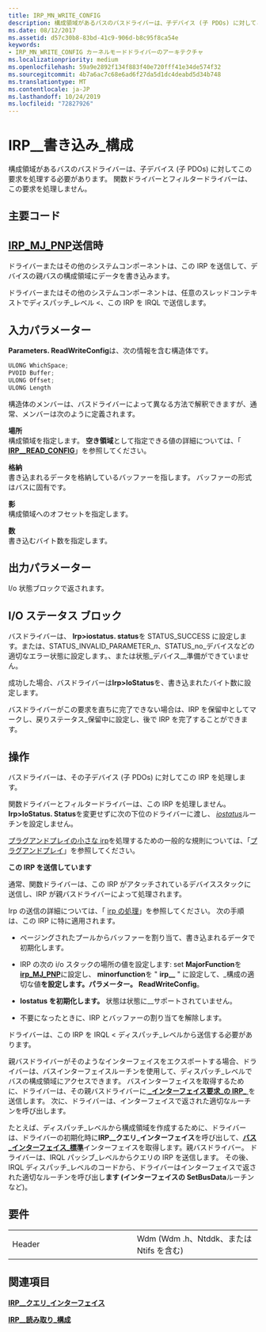 ```yaml
---
title: IRP_MN_WRITE_CONFIG
description: 構成領域があるバスのバスドライバーは、子デバイス (子 PDOs) に対してこの要求を処理する必要があります。 関数ドライバーとフィルタードライバーは、この要求を処理しません。
ms.date: 08/12/2017
ms.assetid: d57c30b8-83bd-41c9-906d-b8c95f8ca54e
keywords:
- IRP_MN_WRITE_CONFIG カーネルモードドライバーのアーキテクチャ
ms.localizationpriority: medium
ms.openlocfilehash: 59a9e2892f134f883f40e720fff41e34de574f32
ms.sourcegitcommit: 4b7a6ac7c68e6ad6f27da5d1dc4deabd5d34b748
ms.translationtype: MT
ms.contentlocale: ja-JP
ms.lasthandoff: 10/24/2019
ms.locfileid: "72827926"
---
```

# <a name="irp_mn_write_config"></a>IRP\_\_書き込み\_構成


構成領域があるバスのバスドライバーは、子デバイス (子 PDOs) に対してこの要求を処理する必要があります。 関数ドライバーとフィルタードライバーは、この要求を処理しません。

<a name="major-code"></a>主要コード
----------

[**IRP\_MJ\_PNP**](irp-mj-pnp.md)送信時
---------

ドライバーまたはその他のシステムコンポーネントは、この IRP を送信して、デバイスの親バスの構成領域にデータを書き込みます。

ドライバーまたはその他のシステムコンポーネントは、任意のスレッドコンテキストでディスパッチ\_レベル &lt;、この IRP を IRQL で送信します。

## <a name="input-parameters"></a>入力パラメーター


**Parameters. ReadWriteConfig**は、次の情報を含む構造体です。

```cpp
ULONG WhichSpace;
PVOID Buffer;
ULONG Offset;
ULONG Length
```

構造体のメンバーは、バスドライバーによって異なる方法で解釈できますが、通常、メンバーは次のように定義されます。

<a href="" id="whichspace"></a>**場所**  
構成領域を指定します。 **空き領域**として指定できる値の詳細については、「 [**IRP\_\_READ\_CONFIG**](irp-mn-read-config.md)」を参照してください。

<a href="" id="buffer"></a>**格納**  
書き込まれるデータを格納しているバッファーを指します。 バッファーの形式はバスに固有です。

<a href="" id="offset"></a>**影**  
構成領域へのオフセットを指定します。

<a href="" id="length"></a>**数**  
書き込むバイト数を指定します。

## <a name="output-parameters"></a>出力パラメーター


I/o 状態ブロックで返されます。

## <a name="io-status-block"></a>I/O ステータス ブロック


バスドライバーは、 **Irp&gt;iostatus. status**を STATUS\_SUCCESS に設定します。または、STATUS\_INVALID\_PARAMETER\_*n*、STATUS\_no\_デバイスなどの適切なエラー状態に設定します。、または状態\_デバイス\_\_準備ができていません。

成功した場合、バスドライバーは**Irp&gt;IoStatus**を、書き込まれたバイト数に設定します。

バスドライバーがこの要求を直ちに完了できない場合は、IRP を保留中としてマークし、戻りステータス\_保留中に設定し、後で IRP を完了することができます。

<a name="operation"></a>操作
---------

バスドライバーは、その子デバイス (子 PDOs) に対してこの IRP を処理します。

関数ドライバーとフィルタードライバーは、この IRP を処理しません。**Irp&gt;IoStatus. Status**を変更せずに次の下位のドライバーに渡し、 [*iostatus*](https://docs.microsoft.com/windows-hardware/drivers/ddi/wdm/nc-wdm-io_completion_routine)ルーチンを設定しません。

[プラグアンドプレイの小さな irp](plug-and-play-minor-irps.md)を処理するための一般的な規則については、「[プラグアンドプレイ](https://docs.microsoft.com/windows-hardware/drivers/kernel/implementing-plug-and-play)」を参照してください。

**この IRP を送信しています**

通常、関数ドライバーは、この IRP がアタッチされているデバイススタックに送信し、IRP が親バスドライバーによって処理されます。

Irp の送信の詳細については、「 [irp の処理](https://docs.microsoft.com/windows-hardware/drivers/kernel/handling-irps)」を参照してください。 次の手順は、この IRP に特に適用されます。

-   ページングされたプールからバッファーを割り当て、書き込まれるデータで初期化します。

-   IRP の次の i/o スタックの場所の値を設定します: set **MajorFunction**を[**irp\_MJ\_PNP**](irp-mj-pnp.md)に設定し、 **minorfunction**を " **irp\_\_** " に設定して、\_構成の適切な値**を設定します。パラメーター。 ReadWriteConfig**。

-   **Iostatus を初期化します。** 状態は状態に\_\_サポートされていません。

-   不要になったときに、IRP とバッファーの割り当てを解除します。

ドライバーは、この IRP を IRQL &lt; ディスパッチ\_レベルから送信する必要があります。

親バスドライバーがそのようなインターフェイスをエクスポートする場合、ドライバーは、バスインターフェイスルーチンを使用して、ディスパッチ\_レベルでバスの構成領域にアクセスできます。 バスインターフェイスを取得するために、ドライバーは、その親バスドライバーに[ **\_インターフェイス要求\_の IRP\_** ](irp-mn-query-interface.md)を送信します。 次に、ドライバーは、インターフェイスで返された適切なルーチンを呼び出します。

たとえば、ディスパッチ\_レベルから構成領域を作成するために、ドライバーは、ドライバーの初期化時に**IRP\_\_クエリ\_インターフェイス**を呼び出して、[**バス\_インターフェイス\_標準**](https://docs.microsoft.com/windows-hardware/drivers/ddi/wdm/ns-wdm-_bus_interface_standard)インターフェイスを取得します。親バスドライバー。 ドライバーは、IRQL パッシブ\_レベルからクエリの IRP を送信します。 その後、IRQL ディスパッチ\_レベルのコードから、ドライバーはインターフェイスで返された適切なルーチンを呼び出し**ます (インターフェイスの SetBusData**ルーチンなど)。

<a name="requirements"></a>要件
------------

<table>
<colgroup>
<col width="50%" />
<col width="50%" />
</colgroup>
<tbody>
<tr class="odd">
<td><p>Header</p></td>
<td>Wdm (Wdm .h、Ntddk、または Ntifs を含む)</td>
</tr>
</tbody>
</table>

## <a name="see-also"></a>関連項目


[**IRP\_\_クエリ\_インターフェイス**](irp-mn-query-interface.md)

[**IRP\_\_読み取り\_構成**](irp-mn-read-config.md)

 

 




